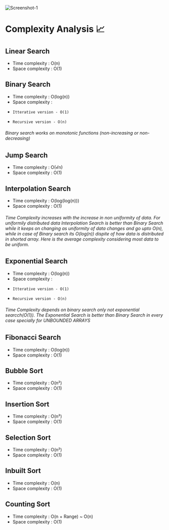 ![Screenshot-1](https://github.com/deathook007/Notes-Collection/blob/master/Ds%20and%20Algo/DsAndAlgo.jpeg)

# Complexity Analysis 📈

## Linear Search
- Time complexity : O(n)
- Space complexity : O(1)

## Binary Search
- Time complexity : O(log(n))
- Space complexity : 
-     Itterative version - O(1)
-     Recursive version - O(n)   

###### Binary search works on monotonic functions (non-increasing or non-decreasing)

## Jump Search
- Time complexity : O(√n)
- Space complexity : O(1)

## Interpolation Search
- Time complexity : O(log(log(n))) 
- Space complexity : O(1)

###### Time Complexity increases with the increase in non uniformity of data. For uniformily distributed data Interpolation Search is better than Binary Search while it keeps on changing as uniformity of data changes and go upto O(n), while in case of Binary search its O(log(n)) dispite of how data is distributed in shorted array. Here is the average complexity considering most data to be uniform. 

## Exponential Search
- Time complexity : O(log(n)) 
- Space complexity : 
-     Itterative version - O(1)
-     Recursive version - O(n) 

###### Time Complexity depends on binary search only not exponential searcch(O(1)). The Exponential Search is better than Binary Search in every case specially for UNBOUNDED ARRAYS 

## Fibonacci Search
- Time complexity : O(log(n))
- Space complexity : O(1) 

## Bubble Sort
- Time complexity : O(n²)
- Space complexity : O(1)

## Insertion Sort
- Time complexity : O(n²)
- Space complexity : O(1)

## Selection Sort
- Time complexity : O(n²)
- Space complexity : O(1)

## Inbuilt Sort
- Time complexity : O(n)
- Space complexity : O(1)

## Counting Sort
- Time complexity : O(n + Range) ~ O(n)
- Space complexity : O(1)
